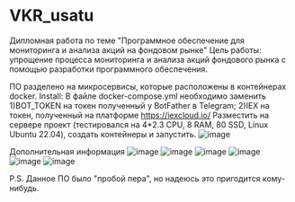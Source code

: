 # VKR_usatu
Дипломная работа по теме "Программное обеспечение для мониторинга и анализа акций на фондовом рынке"
Цель работы: упрощение процесса мониторинга и анализа акций фондового рынка с помощью разработки программного обеспечения. 

ПО разделено на микросервисы, которые расположены в контейнерах docker.
Install:
В файле docker-compose.yml необходимо заменить 
  1)BOT_TOKEN на токен полученный у BotFather в Telegram;
  2)IEX на токен, полученный на платформе https://iexcloud.io/
Разместить на сервере проект (тестировался на 4*2.3 CPU, 8 RAM, 80 SSD, Linux Ubuntu 22.04), создать контейнеры и запустить.
![image](https://user-images.githubusercontent.com/82835572/188265149-9d2cd5ba-732a-4e5c-8bde-09325f5e750d.png)

Дополнительная информация
![image](https://user-images.githubusercontent.com/82835572/188264743-a5019bd6-9d4d-4a5e-95f3-4dbb9f8b9cd4.png)
![image](https://user-images.githubusercontent.com/82835572/188264769-b836c942-3f4f-4142-823b-41c512dc6a4a.png)
![image](https://user-images.githubusercontent.com/82835572/188264755-f69f19f3-6f04-4d75-931f-08ec67b26c61.png)
![image](https://user-images.githubusercontent.com/82835572/188264763-149cedca-a355-4c7f-8fc2-c563d90c49c0.png)
![image](https://user-images.githubusercontent.com/82835572/188264766-f70d3ad7-182a-4805-af4d-982781eb914c.png)
![image](https://user-images.githubusercontent.com/82835572/188264810-2d2ac2ab-9166-4bba-a49a-554341948b4f.png)

P.S. 
  Данное ПО было "пробой пера", но надеюсь это пригодится кому-нибудь.
